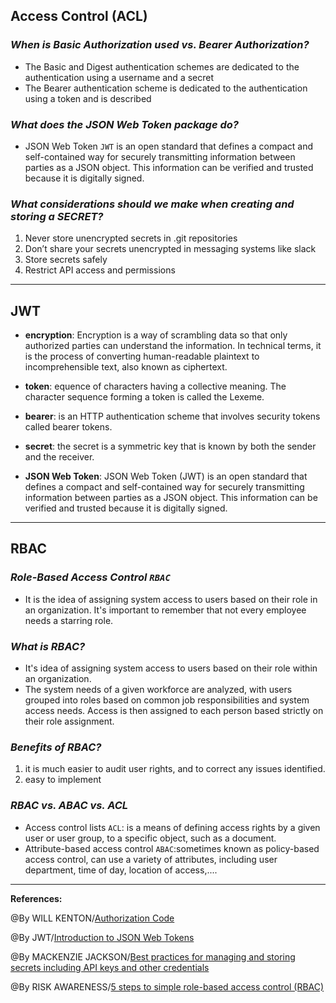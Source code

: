 ## **Access Control (ACL)**

### ***When is Basic Authorization used vs. Bearer Authorization?***

- The Basic and Digest authentication schemes are dedicated to the authentication using a username and a secret
- The Bearer authentication scheme is dedicated to the authentication using a token and is described

### ***What does the JSON Web Token package do?***

- JSON Web Token `JWT` is an open standard that defines a compact and self-contained way for securely transmitting information between parties as a JSON object. This information can be verified and trusted because it is digitally signed.

### ***What considerations should we make when creating and storing a SECRET?***

1. Never store unencrypted secrets in .git repositories
2. Don’t share your secrets unencrypted in messaging systems like slack
3. Store secrets safely
4. Restrict API access and permissions

-----------------------------------------------

## **JWT**

- **encryption**: Encryption is a way of scrambling data so that only authorized parties can understand the information. In technical terms, it is the process of converting human-readable plaintext to incomprehensible text, also known as ciphertext. 

- **token**: equence of characters having a collective meaning. The character sequence forming a token is called the Lexeme.

- **bearer**: is an HTTP authentication scheme that involves security tokens called bearer tokens.

- **secret**: the secret is a symmetric key that is known by both the sender and the receiver. 

- **JSON Web Token**: JSON Web Token (JWT) is an open standard  that defines a compact and self-contained way for securely transmitting information between parties as a JSON object. This information can be verified and trusted because it is digitally signed.


-----------------------------------------------

## **RBAC**

### ***Role-Based Access Control `RBAC`***

- It is the idea of assigning system access to users based on their role in an organization. It's important to remember that not every employee needs a starring role.

### ***What is RBAC?***

- It's idea of assigning system access to users based on their role within an organization. 
- The system needs of a given workforce are analyzed, with users grouped into roles based on common job responsibilities and system access needs. Access is then assigned to each person based strictly on their role assignment.

### ***Benefits of RBAC?***

1.  it is much easier to audit user rights, and to correct any issues identified.
2. easy to implement

### ***RBAC vs. ABAC vs. ACL***

- Access control lists `ACL`: is a means of defining access rights by a given user or user group, to a specific object, such as a document.
- Attribute-based access control `ABAC`:sometimes known as policy-based access control, can use a variety of attributes, including user department, time of day, location of access,.... 

-----------------------------------------------

**References:**

@By WILL KENTON/[Authorization Code](https://www.investopedia.com/terms/a/authorization-code.asp)

@By JWT/[Introduction to JSON Web Tokens](https://jwt.io/introduction)

@By MACKENZIE JACKSON/[Best practices for managing and storing secrets including API keys and other credentials](https://blog.gitguardian.com/secrets-api-management/)

@By RISK AWARENESS/[5 steps to simple role-based access control (RBAC)](https://www.csoonline.com/article/3060780/5-steps-to-simple-role-based-access-control.html)

